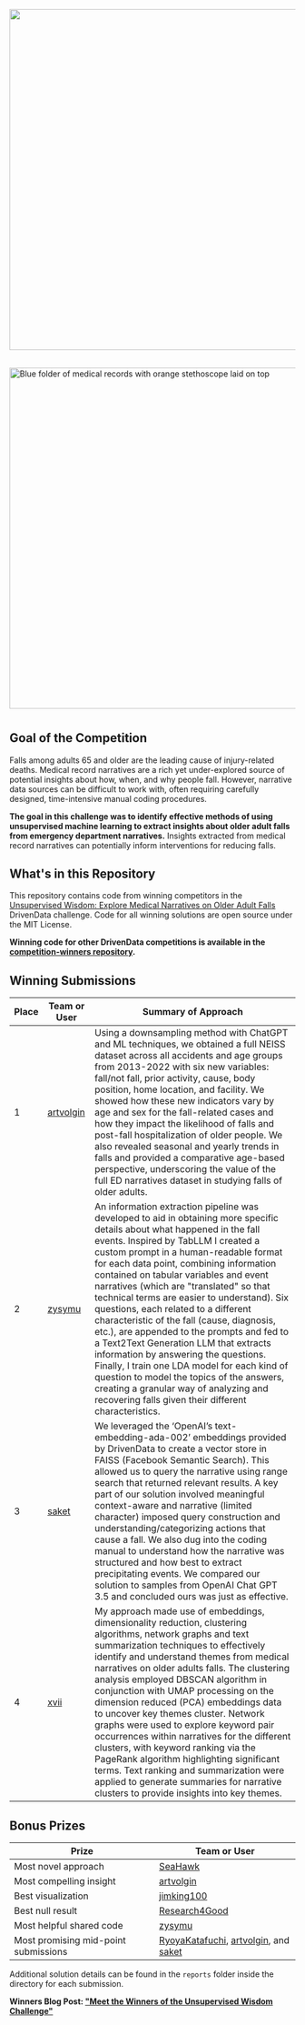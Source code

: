 [<img src='https://s3.amazonaws.com/drivendata-public-assets/logo-white-blue.png' width='600'>](https://www.drivendata.org/)
<br><br>

<img src='https://s3.amazonaws.com/drivendata-public-assets/cdc-medical-record.jpg' width='600' alt="Blue folder of medical records with orange stethoscope laid on top">

# <Unsupervised Wisdom: Explore Medical Narratives on Older Adult Falls>

## Goal of the Competition

Falls among adults 65 and older are the leading cause of injury-related deaths. Medical record narratives are a rich yet under-explored source of potential insights about how, when, and why people fall. However, narrative data sources can be difficult to work with, often requiring carefully designed, time-intensive manual coding procedures.

**The goal in this challenge was to identify effective methods of using unsupervised machine learning to extract insights about older adult falls from emergency department narratives.** Insights extracted from medical record narratives can potentially inform interventions for reducing falls.

## What's in this Repository

This repository contains code from winning competitors in the [Unsupervised Wisdom: Explore Medical Narratives on Older Adult Falls](https://www.drivendata.org/competitions/<https://www.drivendata.org/competitions/217/cdc-fall-narratives>) DrivenData challenge. Code for all winning solutions are open source under the MIT License.

**Winning code for other DrivenData competitions is available in the [competition-winners repository](https://github.com/drivendataorg/competition-winners).**

## Winning Submissions

Place | Team or User | Summary of Approach
--- | --- | ---
1   | [artvolgin](https://www.drivendata.org/users/artvolgin/) | Using a downsampling method with ChatGPT and ML techniques, we obtained a full NEISS dataset across all accidents and age groups from 2013-2022 with six new variables: fall/not fall, prior activity, cause, body position, home location, and facility. We showed how these new indicators vary by age and sex for the fall-related cases and how they impact the likelihood of falls and post-fall hospitalization of older people. We also revealed seasonal and yearly trends in falls and provided a comparative age-based perspective, underscoring the value of the full ED narratives dataset in studying falls of older adults.
2   | [zysymu](https://www.drivendata.org/users/zysymu/) | An information extraction pipeline was developed to aid in obtaining more specific details about what happened in the fall events. Inspired by TabLLM I created a custom prompt in a human-readable format for each data point, combining information contained on tabular variables and event narratives (which are "translated" so that technical terms are easier to understand). Six questions, each related to a different characteristic of the fall (cause, diagnosis, etc.), are appended to the prompts and fed to a Text2Text Generation LLM that extracts information by answering the questions. Finally, I train one LDA model for each kind of question to model the topics of the answers, creating a granular way of analyzing and recovering falls given their different characteristics.
3   | [saket](https://www.drivendata.org/users/saket/) | We leveraged the ‘OpenAI’s text-embedding-ada-002’ embeddings provided by DrivenData to create a vector store in FAISS (Facebook Semantic Search). This allowed us to query the narrative using range search that returned relevant results. A key part of our solution involved meaningful context-aware and narrative (limited character) imposed query construction and understanding/categorizing actions that cause a fall. We also dug into the coding manual to understand how the narrative was structured and how best to extract precipitating events. We compared our solution to samples from OpenAI Chat GPT 3.5 and concluded ours was just as effective.
4   | [xvii](https://www.drivendata.org/users/xvii/) | My approach made use of embeddings, dimensionality reduction, clustering algorithms, network graphs and text summarization techniques to effectively identify and understand themes from medical narratives on older adults falls. The clustering analysis employed DBSCAN algorithm in conjunction with UMAP processing on the dimension reduced (PCA) embeddings data to uncover key themes cluster. Network graphs were used to explore keyword pair occurrences within narratives for the different clusters, with keyword ranking via the PageRank algorithm highlighting significant terms. Text ranking and summarization were applied to generate summaries for narrative clusters to provide insights into key themes.

## Bonus Prizes

Prize | Team or User
--- | ---
Most novel approach | [SeaHawk](https://github.com/drivendataorg/unsupervised-wisdom/blob/main/Bonus%3A%20Most%20novel%20approach/notebooks/Final%20Submission%20-%20Seahawk.ipynb)
Most compelling insight | [artvolgin](https://github.com/drivendataorg/unsupervised-wisdom/blob/main/1st%20Place/reports/Executive-Summary.pdf)
Best visualization | [jimking100](https://github.com/drivendataorg/unsupervised-wisdom/blob/main/Bonus%3A%20Best%20visualization/notebooks/final_submission_notebook%20-%20JImKing100.ipynb)
Best null result | [Research4Good](https://github.com/drivendataorg/unsupervised-wisdom/blob/main/Bonus%3A%20Best%20null%20result/reports/Executive_Summary.pdf)
Most helpful shared code | [zysymu](https://www.drivendata.org/competitions/217/cdc-fall-narratives/community-code/13/)
Most promising mid-point submissions | [RyoyaKatafuchi](https://github.com/drivendataorg/unsupervised-wisdom/blob/main/Bonus%3A%20Most%20promising%20midpoint%20submission/reports/Midpoint-Executive-Summary.pdf), [artvolgin](https://github.com/drivendataorg/unsupervised-wisdom/blob/main/1st%20Place/reports/Midpoint_Executive_Summary.pdf), and [saket](https://github.com/drivendataorg/unsupervised-wisdom/blob/main/3rd%20Place/reports/Midpoint_Executive_Summary.pdf)

Additional solution details can be found in the `reports` folder inside the directory for each submission.

**Winners Blog Post: ["Meet the Winners of the Unsupervised Wisdom Challenge"](https://drivendata.co/blog/unsupervised-wisdom-winners)**
